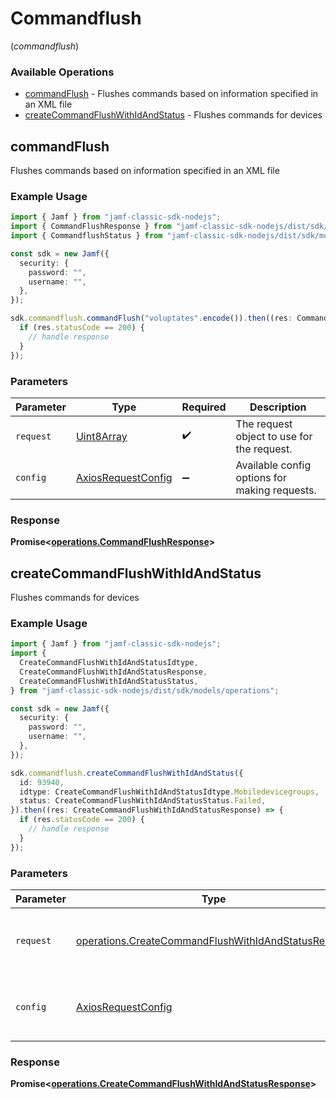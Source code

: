 # Commandflush
(*commandflush*)

### Available Operations

* [commandFlush](#commandflush) - Flushes commands based on information specified in an XML file
* [createCommandFlushWithIdAndStatus](#createcommandflushwithidandstatus) - Flushes commands for devices

## commandFlush

Flushes commands based on information specified in an XML file

### Example Usage

```typescript
import { Jamf } from "jamf-classic-sdk-nodejs";
import { CommandFlushResponse } from "jamf-classic-sdk-nodejs/dist/sdk/models/operations";
import { CommandflushStatus } from "jamf-classic-sdk-nodejs/dist/sdk/models/shared";

const sdk = new Jamf({
  security: {
    password: "",
    username: "",
  },
});

sdk.commandflush.commandFlush("voluptates".encode()).then((res: CommandFlushResponse) => {
  if (res.statusCode == 200) {
    // handle response
  }
});
```

### Parameters

| Parameter                                                    | Type                                                         | Required                                                     | Description                                                  |
| ------------------------------------------------------------ | ------------------------------------------------------------ | ------------------------------------------------------------ | ------------------------------------------------------------ |
| `request`                                                    | [Uint8Array](../../models//.md)                              | :heavy_check_mark:                                           | The request object to use for the request.                   |
| `config`                                                     | [AxiosRequestConfig](https://axios-http.com/docs/req_config) | :heavy_minus_sign:                                           | Available config options for making requests.                |


### Response

**Promise<[operations.CommandFlushResponse](../../models/operations/commandflushresponse.md)>**


## createCommandFlushWithIdAndStatus

Flushes commands for devices

### Example Usage

```typescript
import { Jamf } from "jamf-classic-sdk-nodejs";
import {
  CreateCommandFlushWithIdAndStatusIdtype,
  CreateCommandFlushWithIdAndStatusResponse,
  CreateCommandFlushWithIdAndStatusStatus,
} from "jamf-classic-sdk-nodejs/dist/sdk/models/operations";

const sdk = new Jamf({
  security: {
    password: "",
    username: "",
  },
});

sdk.commandflush.createCommandFlushWithIdAndStatus({
  id: 93940,
  idtype: CreateCommandFlushWithIdAndStatusIdtype.Mobiledevicegroups,
  status: CreateCommandFlushWithIdAndStatusStatus.Failed,
}).then((res: CreateCommandFlushWithIdAndStatusResponse) => {
  if (res.statusCode == 200) {
    // handle response
  }
});
```

### Parameters

| Parameter                                                                                                                  | Type                                                                                                                       | Required                                                                                                                   | Description                                                                                                                |
| -------------------------------------------------------------------------------------------------------------------------- | -------------------------------------------------------------------------------------------------------------------------- | -------------------------------------------------------------------------------------------------------------------------- | -------------------------------------------------------------------------------------------------------------------------- |
| `request`                                                                                                                  | [operations.CreateCommandFlushWithIdAndStatusRequest](../../models/operations/createcommandflushwithidandstatusrequest.md) | :heavy_check_mark:                                                                                                         | The request object to use for the request.                                                                                 |
| `config`                                                                                                                   | [AxiosRequestConfig](https://axios-http.com/docs/req_config)                                                               | :heavy_minus_sign:                                                                                                         | Available config options for making requests.                                                                              |


### Response

**Promise<[operations.CreateCommandFlushWithIdAndStatusResponse](../../models/operations/createcommandflushwithidandstatusresponse.md)>**

